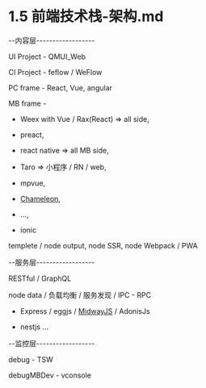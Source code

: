 # 1.5 前端技术栈-架构.md

--内容层------------------

UI Project - QMUI_Web

CI Project - feflow / WeFlow

PC frame - React, Vue, angular

MB frame -

* Weex with Vue / Rax(React) => all side,

* preact,

* react native => all MB side,

* Taro => 小程序 / RN / web,

* mpvue,

* [Chameleon](Chameleon原理详解：其它跨多端统一框架都是假的？),

* ...,

* ionic

templete / node output, node SSR, node Webpack / PWA

--服务层------------------

RESTful / GraphQL

node data / 负载均衡 / 服务发现 / IPC - RPC

* Express / eggjs / [MidwayJS](https://github.com/midwayjs/midway) / AdonisJs

* nestjs ...

--监控层------------------

debug - TSW

debugMBDev - vconsole
